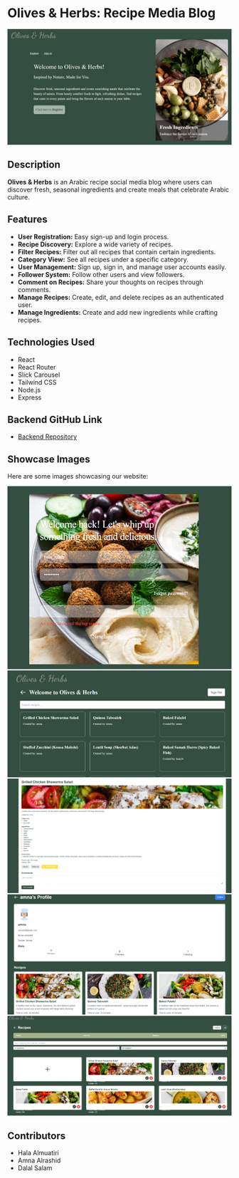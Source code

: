 # Olives & Herbs: Recipe Media Blog
![Display](Olives&Herbs-Display.png)
## Description
**Olives & Herbs** is an Arabic recipe social media blog where users can discover fresh, seasonal ingredients and create meals that celebrate Arabic culture.

## Features
- **User Registration:** Easy sign-up and login process.
- **Recipe Discovery:** Explore a wide variety of recipes.
- **Filter Recipes:** Filter out all recipes that contain certain ingredients.
- **Category View:** See all recipes under a specific category.
- **User Management:** Sign up, sign in, and manage user accounts easily.
- **Follower System:** Follow other users and view followers.
- **Comment on Recipes:** Share your thoughts on recipes through comments.
- **Manage Recipes:** Create, edit, and delete recipes as an authenticated user.
- **Manage Ingredients:** Create and add new ingredients while crafting recipes.

## Technologies Used
- React
- React Router
- Slick Carousel
- Tailwind CSS
- Node.js
- Express

## Backend GitHub Link
- [Backend Repository](#)

## Showcase Images
Here are some images showcasing our website:

![Sign In](Olives&Herbs-signin.png)
![Home](Olives&Herbs-home.png)
![Recipe](Olives&Herbs-recipe.png)
![Account](Olives&Herbs-account.png)
![Create](Olives&Herbs-create.png)

## Contributors
- Hala Almuatiri
- Amna Alrashid
- Dalal Salam
